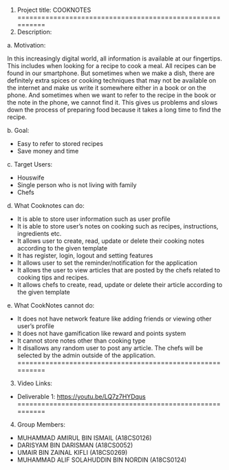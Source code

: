 1. Project title: COOKNOTES
==========================================================
2. Description:

a. Motivation:

In this increasingly digital world, all information is available at our fingertips. This includes when looking for a recipe to cook a meal. All recipes can be found in our smartphone. But sometimes when we make a dish, there are definitely extra spices or cooking techniques that may not be available on the internet and make us write it somewhere either in a book or on the phone. And sometimes when we want to refer to the recipe in the book or the note in the phone, we cannot find it. This gives us problems and slows down the process of preparing food because it takes a long time to find the recipe.

b. Goal:
- Easy to refer to stored recipes
- Save money and time

c. Target Users:
- Houswife
- Single person who is not living with family
- Chefs

d. What Cooknotes can do: 

- It is able to store user information such as user profile
- It is able to store user’s notes on cooking such as recipes, instructions, ingredients etc.
- It allows user to create, read, update or delete their cooking notes according to the given template
- It has register, login, logout and setting features
- It allows user to set the reminder/notification for the application
- It allows the user to view articles that are posted by the chefs related to cooking tips and recipes.
- It allows chefs to create, read, update or delete their article according to the given template

e. What CookNotes cannot do:

- It does not have network feature like adding friends or viewing other user’s profile
- It does not have gamification like reward and points system
- It cannot store notes other than cooking type
- It disallows any random user to post any article. The chefs will be selected by the admin outside of the application.
==========================================================
3. Video Links:

- Deliverable 1: https://youtu.be/LQ7z7HYDqus
==========================================================
4. Group Members:

- MUHAMMAD AMIRUL BIN ISMAIL (A18CS0126)
- DARISYAM BIN DARISMAN (A18CS0052)
- UMAIR BIN ZAINAL KIFLI (A18CS0269)
- MUHAMMAD ALIF SOLAHUDDIN BIN NORDIN (A18CS0124)
